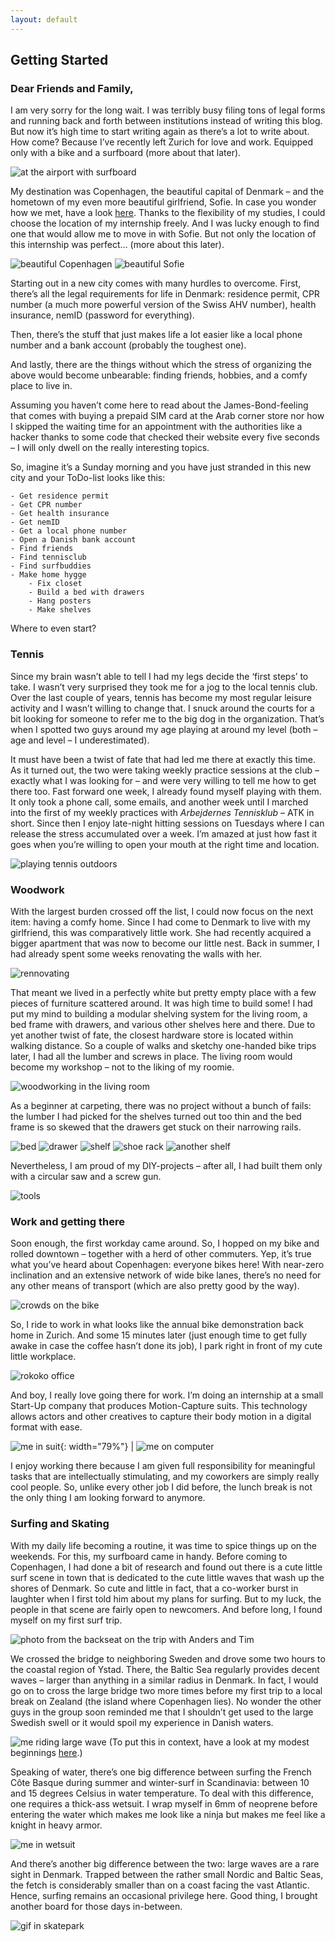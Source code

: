 ```yaml
---
layout: default
---
```

## Getting Started

### Dear Friends and Family,

I am very sorry for the long wait. I was terribly busy filing tons of legal forms and running back and forth between institutions instead of writing this blog. But now it’s high time to start writing again as there’s a lot to write about. How come? Because I’ve recently left Zurich for love and work. Equipped only with a bike and a surfboard (more about that later). 

![at the airport with surfboard](imgs/1/1.jpeg) 


My destination was Copenhagen, the beautiful capital of Denmark – and the hometown of my even more beautiful girlfriend, Sofie. In case you wonder how we met, have a look [here](./../vancouver/van3). Thanks to the flexibility of my studies, I could choose the location of my internship freely. And I was lucky enough to find one that would allow me to move in with Sofie. But not only the location of this internship was perfect… (more about this later).

![beautiful Copenhagen](imgs/1/2a.jpeg)
![beautiful Sofie](imgs/1/2b.jpeg)

Starting out in a new city comes with many hurdles to overcome. First, there’s all the legal requirements for life in Denmark: residence permit, CPR number (a much more powerful version of the Swiss AHV number), health insurance, nemID (password for everything).

Then, there’s the stuff that just makes life a lot easier like a local phone number and a bank account (probably the toughest one).

And lastly, there are the things without which the stress of organizing the above would become unbearable: finding friends, hobbies, and a comfy place to live in.

Assuming you haven’t come here to read about the James-Bond-feeling that comes with buying a prepaid SIM card at the Arab corner store nor how I skipped the waiting time for an appointment with the authorities like a hacker thanks to some code that checked their website every five seconds – I will only dwell on the really interesting topics. 

So, imagine it’s a Sunday morning and you have just stranded in this new city and your ToDo-list looks like this:
 
    - Get residence permit
    - Get CPR number
    - Get health insurance 
    - Get nemID
    - Get a local phone number
    - Open a Danish bank account
    - Find friends
    - Find tennisclub
    - Find surfbuddies
    - Make home hygge
    	- Fix closet
    	- Build a bed with drawers
    	- Hang posters
    	- Make shelves

Where to even start?

### Tennis

Since my brain wasn’t able to tell I had my legs decide the ‘first steps’ to take. I wasn’t very surprised they took me for a jog to the local tennis club. Over the last couple of years, tennis has become my most regular leisure activity and I wasn’t willing to change that. I snuck around the courts for a bit looking for someone to refer me to the big dog in the organization. That’s when I spotted two guys around my age playing at around my level (both – age and level – I underestimated). 

It must have been a twist of fate that had led me there at exactly this time. As it turned out, the two were taking weekly practice sessions at the club – exactly what I was looking for – and were very willing to tell me how to get there too. Fast forward one week, I already found myself playing with them. It only took a phone call, some emails, and another week until I marched into the first of my weekly practices with _Arbejdernes Tennisklub_ – ATK in short. Since then I enjoy late-night hitting sessions on Tuesdays where I can release the stress accumulated over a week. I’m amazed at just how fast it goes when you’re willing to open your mouth at the right time and location.

![playing tennis outdoors](imgs/1/3.jpeg)

### Woodwork

With the largest burden crossed off the list, I could now focus on the next item: having a comfy home. Since I had come to Denmark to live with my girlfriend, this was comparatively little work. She had recently acquired a bigger apartment that was now to become our little nest. Back in summer, I had already spent some weeks renovating the walls with her. 

![rennovating](imgs/1/4.jpeg)

That meant we lived in a perfectly white but pretty empty place with a few pieces of furniture scattered around. It was high time to build some! I had put my mind to building a modular shelving system for the living room, a bed frame with drawers, and various other shelves here and there. Due to yet another twist of fate, the closest hardware store is located within walking distance. So a couple of walks and sketchy one-handed bike trips later, I had all the lumber and screws in place. The living room would become my workshop – not to the liking of my roomie. 

![woodworking in the living room](imgs/1/5.jpeg)

As a beginner at carpeting, there was no project without a bunch of fails: the lumber I had picked for the shelves turned out too thin and the bed frame is so skewed that the drawers get stuck on their narrowing rails.

![bed](imgs/1/bed.gif)
![drawer](imgs/1/6b.jpeg)
![shelf](imgs/1/6a.jpeg)
![shoe rack](imgs/1/6.jpeg)
![another shelf](imgs/1/7.jpeg)

Nevertheless, I am proud of my DIY-projects – after all, I had built them only with a circular saw and a screw gun.

![tools](imgs/1/8.jpeg)
<!-- {: width="50%"} -->

### Work and getting there

Soon enough, the first workday came around. So, I hopped on my bike and rolled downtown – together with a herd of other commuters. Yep, it’s true what you’ve heard about Copenhagen: everyone bikes here! With near-zero inclination and an extensive network of wide bike lanes, there’s no need for any other means of transport (which are also pretty good by the way). 

![crowds on the bike](imgs/1/9.jpeg)

So, I ride to work in what looks like the annual bike demonstration back home in Zurich. And some 15 minutes later (just enough time to get fully awake in case the coffee hasn’t done its job), I park right in front of my cute little workplace. 

![rokoko office](imgs/1/10.jpeg)

And boy, I really love going there for work. I’m doing an internship at a small Start-Up company that produces Motion-Capture suits. This technology allows actors and other creatives to capture their body motion in a digital format with ease. 

![me in suit](imgs/1/11a.gif){: width="79%"} | ![me on computer](imgs/1/11b.gif)

I enjoy working there because I am given full responsibility for meaningful tasks that are intellectually stimulating, and my coworkers are simply really cool people. So, unlike every other job I did before, the lunch break is not the only thing I am looking forward to anymore.

### Surfing and Skating

With my daily life becoming a routine, it was time to spice things up on the weekends. For this, my surfboard came in handy. Before coming to Copenhagen, I had done a bit of research and found out there is a cute little surf scene in town that is dedicated to the cute little waves that wash up the shores of Denmark. So cute and little in fact, that a co-worker burst in laughter when I first told him about my plans for surfing. But to my luck, the people in that scene are fairly open to newcomers. And before long, I found myself on my first surf trip. 

![photo from the backseat on the trip with Anders and Tim](imgs/1/12.jpeg)

We crossed the bridge to neighboring Sweden and drove some two hours to the coastal region of Ystad. There, the Baltic Sea regularly provides decent waves – larger than anything in a similar radius in Denmark. In fact, I would go on to cross the large bridge two more times before my first trip to a local break on Zealand (the island where Copenhagen lies). No wonder the other guys in the group soon reminded me that I shouldn’t get used to the large Swedish swell or it would spoil my experience in Danish waters.

![me riding large wave](imgs/1/surf.gif)
(To put this in context, have a look at my modest beginnings [here](../mexico/w15).)

Speaking of water, there’s one big difference between surfing the French Côte Basque during summer and winter-surf in Scandinavia: between 10 and 15 degrees Celsius in water temperature. To deal with this difference, one requires a thick-ass wetsuit. I wrap myself in 6mm of neoprene before entering the water which makes me look like a ninja but makes me feel like a knight in heavy armor.

![me in wetsuit](imgs/1/14.jpeg)

And there’s another big difference between the two: large waves are a rare sight in Denmark. Trapped between the rather small Nordic and Baltic Seas, the fetch is considerably smaller than on a coast facing the vast Atlantic. Hence, surfing remains an occasional privilege here. Good thing, I brought another board for those days in-between. 

![gif in skatepark](imgs/1/skate.gif)
